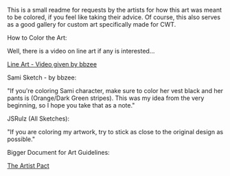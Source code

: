 This is a small readme for requests by the artists for how this art was meant to be colored, if you feel like taking their advice. Of course, this also serves as a good gallery for custom art specifically made for CWT.

How to Color the Art:

Well, there is a video on line art if any is interested...

[Line Art - Video given by bbzee](http://www.youtube.com/watch?v=Qm89jhkhHG8)

Sami Sketch - by bbzee:

"If you're coloring Sami character, make sure to color her vest black and her pants is (Orange/Dark Green stripes). This was my idea from the very beginning, so I hope you take that as a note."

JSRulz (All Sketches):

"If you are coloring my artwork, try to stick as close to the original design as possible."

Bigger Document for Art Guidelines:

[The Artist Pact](https://code.google.com/p/cwtactics/wiki/ArtistPact)